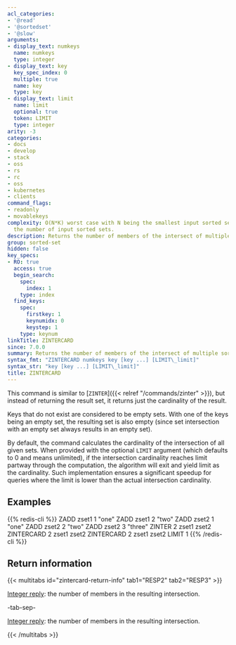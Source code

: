 ```yaml
---
acl_categories:
- '@read'
- '@sortedset'
- '@slow'
arguments:
- display_text: numkeys
  name: numkeys
  type: integer
- display_text: key
  key_spec_index: 0
  multiple: true
  name: key
  type: key
- display_text: limit
  name: limit
  optional: true
  token: LIMIT
  type: integer
arity: -3
categories:
- docs
- develop
- stack
- oss
- rs
- rc
- oss
- kubernetes
- clients
command_flags:
- readonly
- movablekeys
complexity: O(N*K) worst case with N being the smallest input sorted set, K being
  the number of input sorted sets.
description: Returns the number of members of the intersect of multiple sorted sets.
group: sorted-set
hidden: false
key_specs:
- RO: true
  access: true
  begin_search:
    spec:
      index: 1
    type: index
  find_keys:
    spec:
      firstkey: 1
      keynumidx: 0
      keystep: 1
    type: keynum
linkTitle: ZINTERCARD
since: 7.0.0
summary: Returns the number of members of the intersect of multiple sorted sets.
syntax_fmt: "ZINTERCARD numkeys key [key ...] [LIMIT\_limit]"
syntax_str: "key [key ...] [LIMIT\_limit]"
title: ZINTERCARD
---
```

This command is similar to [`ZINTER`]({{< relref "/commands/zinter" >}}), but instead of returning the result set, it returns just the cardinality of the result.

Keys that do not exist are considered to be empty sets.
With one of the keys being an empty set, the resulting set is also empty (since set intersection with an empty set always results in an empty set).

By default, the command calculates the cardinality of the intersection of all given sets.
When provided with the optional `LIMIT` argument (which defaults to 0 and means unlimited), if the intersection cardinality reaches limit partway through the computation, the algorithm will exit and yield limit as the cardinality.
Such implementation ensures a significant speedup for queries where the limit is lower than the actual intersection cardinality.

## Examples

{{% redis-cli %}}
ZADD zset1 1 "one"
ZADD zset1 2 "two"
ZADD zset2 1 "one"
ZADD zset2 2 "two"
ZADD zset2 3 "three"
ZINTER 2 zset1 zset2
ZINTERCARD 2 zset1 zset2
ZINTERCARD 2 zset1 zset2 LIMIT 1
{{% /redis-cli %}}

## Return information

{{< multitabs id="zintercard-return-info" 
    tab1="RESP2" 
    tab2="RESP3" >}}

[Integer reply](../../develop/reference/protocol-spec#integers): the number of members in the resulting intersection.

-tab-sep-

[Integer reply](../../develop/reference/protocol-spec#integers): the number of members in the resulting intersection.

{{< /multitabs >}}

